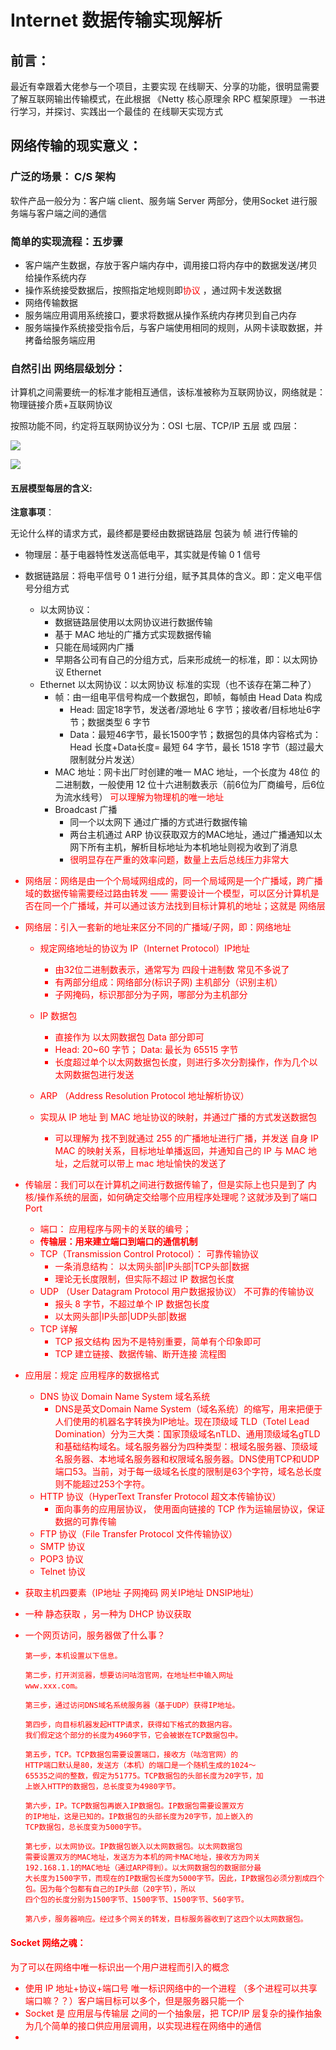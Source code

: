 # Internet 数据传输实现解析

## 前言：

最近有幸跟着大佬参与一个项目，主要实现 在线聊天、分享的功能，很明显需要了解互联网输出传输模式，在此根据 《Netty 核心原理余 RPC 框架原理》 一书进行学习，并探讨、实践出一个最佳的 在线聊天实现方式

## 网络传输的现实意义：

### 广泛的场景： C/S 架构

软件产品一般分为：客户端 client、服务端 Server 两部分，使用Socket 进行服务端与客户端之间的通信

### 简单的实现流程：五步骤

- 客户端产生数据，存放于客户端内存中，调用接口将内存中的数据发送/拷贝给操作系统内存
- 操作系统接受数据后，按照指定地规则即<font color=red>协议</font> ，通过网卡发送数据
- 网络传输数据
- 服务端应用调用系统接口，要求将数据从操作系统内存拷贝到自己内存
- 服务端操作系统接受指令后，与客户端使用相同的规则，从网卡读取数据，并拷备给服务端应用

### 自然引出 网络层级划分：

计算机之间需要统一的标准才能相互通信，该标准被称为互联网协议，网络就是：物理链接介质+互联网协议

按照功能不同，约定将互联网协议分为：OSI 七层、TCP/IP 五层 或 四层：

![](https://gitee.com/gaoxiang15125/pictureBed/raw/master/img/传输协议五层模型七层模型.png)



![](https://gitee.com/gaoxiang15125/pictureBed/raw/master/img/各层模型对应的物理实现.png)

#### 五层模型每层的含义:

**注意事项**：

无论什么样的请求方式，最终都是要经由数据链路层 包装为 帧 进行传输的

- 物理层：基于电器特性发送高低电平，其实就是传输 0 1 信号

- 数据链路层：将电平信号 0 1 进行分组，赋予其具体的含义。即：定义电平信号分组方式

  - 以太网协议：
    -  数据链路层使用以太网协议进行数据传输
    - 基于 MAC 地址的广播方式实现数据传输
    - 只能在局域网内广播
    - 早期各公司有自己的分组方式，后来形成统一的标准，即：以太网协议 Ethernet
  - Ethernet 以太网协议：以太网协议 标准的实现（也不该存在第二种了）
    - 帧：由一组电平信号构成一个数据包，即帧，每帧由 Head Data 构成
      - Head: 固定18字节，发送者/源地址 6 字节；接收者/目标地址6字节；数据类型 6 字节
      - Data：最短46字节，最长1500字节；数据包的具体内容格式为：Head 长度+Data长度= 最短 64 字节，最长 1518 字节（超过最大限制就分片发送）
    - MAC 地址：网卡出厂时创建的唯一 MAC 地址，一个长度为 48位 的二进制数，一般使用 12 位十六进制数表示（前6位为厂商编号，后6位为流水线号） <font color=red>可以理解为物理机的唯一地址</font>
    - Broadcast 广播
      - 同一个以太网下 通过广播的方式进行数据传输
      - 两台主机通过 ARP 协议获取双方的MAC地址，通过广播通知以太网下所有主机，解析目标地址为本机地址则视为收到了消息
      - <font color=red>很明显存在严重的效率问题，数量上去后总线压力非常大

- 网络层：网络是由一个个局域网组成的，同一个局域网是一个广播域，跨广播域的数据传输需要经过路由转发 —— 需要设计一个模型，可以区分计算机是否在同一个广播域，并可以通过该方法找到目标计算机的地址；<font color=red>这就是 网络层 </font>

- 网络层：引入一套新的地址来区分不同的广播域/子网，即：网络地址

  - 规定网络地址的协议为 IP（Internet Protocol）IP地址
    - 由32位二进制数表示，通常写为 四段十进制数 常见不多说了
    - 有两部分组成：网络部分(标识子网) 主机部分（识别主机）
    - 子网掩码，标识那部分为子网，哪部分为主机部分
  - IP 数据包
    - 直接作为 以太网数据包 Data 部分即可
    - Head: 20~60 字节； Data: 最长为 65515 字节
    - 长度超过单个以太网数据包长度，则进行多次分割操作，作为几个以太网数据包进行发送
    
  - ARP （Address Resolution Protocol 地址解析协议）
  - 实现从 IP 地址 到 MAC 地址协议的映射，并通过广播的方式发送数据包
    - 可以理解为 找不到就通过 255 的广播地址进行广播，并发送 自身 IP MAC 的映射关系，目标地址单播返回，并通知自己的 IP 与 MAC 地址，之后就可以带上 mac 地址愉快的发送了

- 传输层：我们可以在计算机之间进行数据传输了，但是实际上也只是到了 内核/操作系统的层面，如何确定交给哪个应用程序处理呢？这就涉及到了端口 Port

  - 端口： 应用程序与网卡的关联的编号；
  - **传输层：用来建立端口到端口的通信机制**
  - TCP（Transmission Control Protocol）： 可靠传输协议
    - 一条消息结构： 以太网头部|IP头部|TCP头部|数据
    - 理论无长度限制，但实际不超过 IP 数据包长度
  - UDP （User Datagram Protocol 用户数据报协议） 不可靠的传输协议
    - 报头 8 字节，不超过单个 IP 数据包长度
    - 以太网头部|IP头部|UDP头部|数据
  - TCP 详解
    - TCP 报文结构 因为不是特别重要，简单有个印象即可
    - TCP 建立链接、数据传输、断开连接 流程图

- 应用层：规定 应用程序的数据格式

  - DNS 协议 Domain Name System 域名系统
    - DNS是英文Domain Name System（域名系统）的缩写，用来把便于人们使用的机器名字转换为IP地址。现在顶级域 TLD（Totel Lead Domination）分为三大类：国家顶级域名nTLD、通用顶级域名gTLD和基础结构域名。域名服务器分为四种类型：根域名服务器、顶级域名服务器、本地域名服务器和权限域名服务器。DNS使用TCP和UDP端口53。当前，对于每一级域名长度的限制是63个字符，域名总长度则不能超过253个字符。
  - HTTP 协议（HyperText Transfer Protocol 超文本传输协议）
    - 面向事务的应用层协议， 使用面向链接的 TCP 作为运输层协议，保证数据的可靠传输
  - FTP 协议（File Transfer Protocol 文件传输协议）
  - SMTP 协议
  - POP3 协议
  - Telnet 协议

- 获取主机四要素（IP地址 子网掩码 网关IP地址 DNSIP地址）

- 一种 静态获取 ，另一种为 DHCP 协议获取

- 一个网页访问，服务器做了什么事？

  ```
  第一步，本机设置以下信息。
  
  第二步，打开浏览器，想要访问咕泡官网，在地址栏中输入网址
  www.xxx.com。
  
  第三步，通过访问DNS域名系统服务器（基于UDP）获得IP地址。
  
  第四步，向目标机器发起HTTP请求，获得如下格式的数据内容。
  我们假定这个部分的长度为4960字节，它会被嵌在TCP数据包中。
  
  第五步，TCP。TCP数据包需要设置端口，接收方（咕泡官网）的
  HTTP端口默认是80，发送方（本机）的端口是一个随机生成的1024～
  65535之间的整数，假定为51775。TCP数据包的头部长度为20字节，加
  上嵌入HTTP的数据包，总长度变为4980字节。
  
  第六步，IP。TCP数据包再嵌入IP数据包。IP数据包需要设置双方
  的IP地址，这是已知的。IP数据包的头部长度为20字节，加上嵌入的
  TCP数据包，总长度变为5000字节。
  
  第七步，以太网协议。IP数据包嵌入以太网数据包。以太网数据包
  需要设置双方的MAC地址，发送方为本机的网卡MAC地址，接收方为网关
  192.168.1.1的MAC地址（通过ARP得到）。以太网数据包的数据部分最
  大长度为1500字节，而现在的IP数据包长度为5000字节。因此，IP数据包必须分割成四个包。因为每个包都有自己的IP头部（20字节），所以
  四个包的长度分别为1500字节、1500字节、1500字节、560字节。
  
  第八步，服务器响应。经过多个网关的转发，目标服务器收到了这四个以太网数据包。
  ```

#### Socket 网络之魂：

为了可以在网络中唯一标识出一个用户进程而引入的概念

- 使用 IP 地址+协议+端口号 唯一标识网络中的一个进程 （多个进程可以共享端口嘛？？）客户端目标可以多个，但是服务器只能一个
- Socket 是 应用层与传输层 之间的一个抽象层，把 TCP/IP 层复杂的操作抽象为几个简单的接口供应用层调用，以实现进程在网络中的通信
- 



  

  

  

